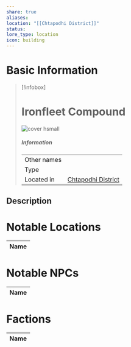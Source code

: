 ```yaml
---
share: true
aliases: 
location: "[[Chtapodhi District]]"
status: 
lore_type: location
icon: building
---
```

# Basic Information
> [!infobox]
> # Ironfleet Compound
> ![cover hsmall](insertimage.png)
> ##### Information
> |   |  |
> | ---- | ---- |
> | Other names | |
> | Type | 
> | Located in | [Chtapodhi District](../Areas/Chtapodhi%20District.md)|
## Description
# Notable Locations
| Name |
| ---- |

# Notable NPCs
| Name |
| ---- |

# Factions
| Name |
| ---- |
